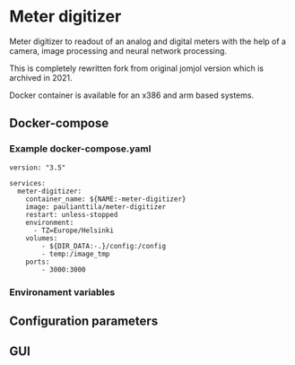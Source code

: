 # Meter digitizer

Meter digitizer to readout of an analog and digital meters with the help of a camera, image processing and neural network processing.

This is completely rewritten fork from original jomjol version which is archived in 2021.

Docker container is available for an x386 and arm based systems.

## Docker-compose

### Example docker-compose.yaml

```
version: "3.5"

services:
  meter-digitizer:
    container_name: ${NAME:-meter-digitizer}
    image: paulianttila/meter-digitizer
    restart: unless-stopped
    environment:
      - TZ=Europe/Helsinki
    volumes:
        - ${DIR_DATA:-.}/config:/config
        - temp:/image_tmp
    ports:
        - 3000:3000
```

### Environament variables

## Configuration parameters

## GUI

